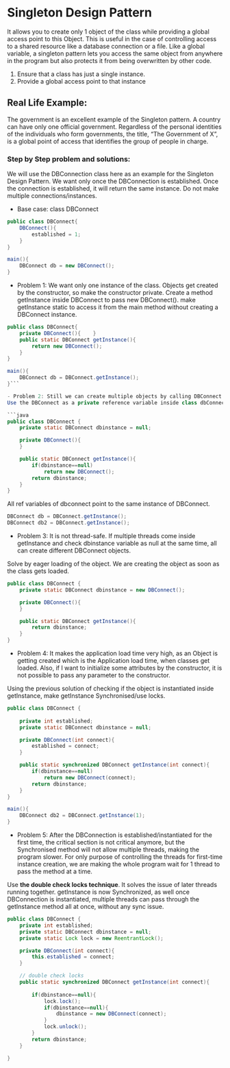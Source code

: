 
# Singleton Design Pattern # 

It allows you to create only 1 object of the class while providing a global access point to this Object. This is useful in the case of controlling access to a shared resource like a database connection or a file. Like a global variable, a singleton pattern lets you access the same object from anywhere in the program but also protects it from being overwritten by other code.

1. Ensure that a class has just a single instance. 
2. Provide a global access point to that instance


## Real Life Example:
The government is an excellent example of the Singleton pattern. A country can have only one official government. Regardless of the personal identities of the individuals who form governments, the title, “The Government of X”, is a global point of access that identifies the group of people in charge.

### Step by Step problem and solutions:
We will use the DBConnection class here as an example for the Singleton Design Pattern. We want only once the DBConnection is established. Once the connection is established, it will return the same instance. Do not make multiple connections/instances.

- Base case: class DBConnect


```java
public class DBConnect{  
    DBConnect(){
        established = 1;
    }  
}
```

```java
main(){  
    DBConnect db = new DBConnect();  
}
```

- Problem 1: We want only one instance of the class. 
Objects get created by the constructor, so make the constructor private. Create a method getInstance inside DBConnect to pass new DBConnect(). make getInstance static to access it from the main method without creating a DBConnect instance. 

```java
public class DBConnect{  
    private DBConnect(){    }  
    public static DBConnect getInstance(){  
        return new DBConnect();  
    }  
}
```

```java
main(){  
    DBConnect db = DBConnect.getInstance();  
}```

- Problem 2: Still we can create multiple objects by calling DBConnect.getInstance() multiple times.
Use the DBConnect as a private reference variable inside class dbConnect, if the attribute is already instantiated return that object instance only, otherwise create a new instance. Make the DBConnect variable static to access it from the getInstance static method.

```java
public class DBConnect {
    private static DBConnect dbinstance = null;

    private DBConnect(){
    }

    public static DBConnect getInstance(){
        if(dbinstance==null)
            return new DBConnect();
        return dbinstance;
    }
}
```

All ref variables of dbconnect point to the same instance of DBConnect.

```java
DBConnect db = DBConnect.getInstance();
DBConnect db2 = DBConnect.getInstance();
```

- Problem 3: It is not thread-safe. If multiple threads come inside getInstance and check dbinstance variable as null at the same time, all can create different DBConnect objects.

Solve by eager loading of the object. We are creating the object as soon as the class gets loaded.

```java
public class DBConnect {
    private static DBConnect dbinstance = new DBConnect();

    private DBConnect(){
    }

    public static DBConnect getInstance(){
        return dbinstance;
    }
}
```

- Problem 4: It makes the application load time very high, as an Object is getting created which is the Application load time, when classes get loaded. Also, if I want to initialize some attributes by the constructor, it is not possible to pass any parameter to the constructor. 

Using the previous solution of checking if the object is instantiated inside getInstance, make getInstance Synchronised/use locks.

```java
public class DBConnect {
    
    private int established;
    private static DBConnect dbinstance = null;

    private DBConnect(int connect){
        established = connect;
    }

    public static synchronized DBConnect getInstance(int connect){
        if(dbinstance==null)
            return new DBConnect(connect);
        return dbinstance;
    }
}
```

```java
main(){
    DBConnect db2 = DBConnect.getInstance(1);
}
```

- Problem 5: After the DBConnection is established/instantiated for the first time, the critical section is not critical anymore, but the Synchronised method will not allow multiple threads, making the program slower. For only purpose of controlling the threads for first-time instance creation, we are making the whole program wait for 1 thread to pass the method at a time.

Use **the double check locks technique**. It solves the issue of later threads running together. 
getInstance is now Synchronized, as well once DBConnection is instantiated, multiple threads can pass through the getInstance method all at once, without any sync issue.

```java
public class DBConnect {
    private int established;
    private static DBConnect dbinstance = null;
    private static Lock lock = new ReentrantLock();

    private DBConnect(int connect){
        this.established = connect;
    }

    // double check locks
    public static synchronized DBConnect getInstance(int connect){
        
        if(dbinstance==null){
            lock.lock();
            if(dbinstance==null){
                dbinstance = new DBConnect(connect);
            }
            lock.unlock();
        }
        return dbinstance;
    }

}
```
